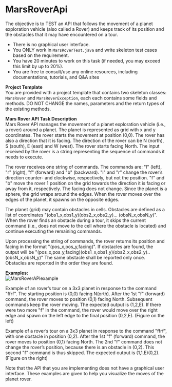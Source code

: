 MarsRoverApi
============
The objective is to TEST an API that follows the movement of a planet exploration vehicle (also called a Rover) and keeps track of its position and the obstacles that it may have encountered on a tour. 
- There is no graphical user interface.  
- You ONLY work in `MarsRoverTest.java` and write skeleton test cases based on the requirement.
- You have 20 minutes to work on this task (if needed, you may exceed this limit by up to 20%).
- You are free to consult/use any online resources, including documentations, tutorials, and Q&A sites

**Project Template**  
You are provided with a project template that contains two skeleton classes: `MarsRover` and `MarsRoverException`, each each contains some fields and methods. DO NOT CHANGE the names, parameters and the return types of the existing methods.

**Mars Rover  API Task Description**  
Mars Rover API manages the movement of a planet exploration vehicle (i.e., a rover) around a planet. The planet is represented as grid with x and y coordinates. The rover starts the movement at position (0,0). The rover has also a direction that it is facing. The direction of the rover can be N (north), S (south), E (east) and W (west). The rover starts facing North. The input received by the rover is a string representing the sequence of commands it needs to execute.

The rover receives one string of commands. The commands are: "l" (left), "r" (right), "f" (forward) and "b" (backward). "l" and "r" change the rover’s direction counter- and clockwise, respectively, but not the position. "f" and "b" move the rover 1 position on the grid towards the direction it is facing or away from it, respectively. The facing does not change. Since the planet is a sphere, the grid wraps around the edges. When the rover moves over the edges of the planet, it spawns on the opposite edges.

The planet (grid) may contain obstacles in cells. Obstacles are defined as a list of coordinates "(obs1_x,obs1_y)(obs2_x,obs2_y)… (obsN_x,obsN_y)". When the rover finds an obstacle during a tour, it skips the current command (i.e., does not move to the cell where the obstacle is located) and continue executing the remaining commands.

Upon processing the string of commands, the rover returns its position and facing in the format "(pos_x,pos_y,facing)". If obstacles are found, the output will be "(pos_x,pos_y,facing)(obs1_x,obs1_y)(obs2_x,obs2_y)..(obsN_x,obsN_y)" The same obstacle shall be reported only once. Obstacles are reported in the order they are found.

**Examples:**   
![MarsRoverAPIexample](https://github.com/largehappygroup/HW4-G2/assets/89805831/457321e2-57b0-42b4-8fb6-6e5b7cc0c1eb)

Example of an rover’s tour on a 3x3 planet in response to the command "ffrf". The starting position is (0,0) facing N(orth). After the 1st "f" (forward) command, the rover moves to position (0,1) facing North. Subsequent commands keep the rover moving. The expected output is (1,2,E). 
If there were two more "f" in the command, the rover would move over the right edge and spawn on the left edge to the final position (0,2,E).  (Figure on the left)

Example of a rover’s tour on a 3x3 planet in response to the command "ffrf", with one obstacle in position (0,2). After the 1st "f" (forward) command, the rover moves to position (0,1) facing North. The 2nd "f" command does not change the rover’s position, because there is an obstacle in (0,2). This second "f" command is thus skipped. The expected output is (1,1,E)(0,2). (Figure on the right)

Note that the API that you are implementing does not have a graphical user interface. These examples are given to help you visualize the moves of the planet rover. 
